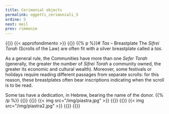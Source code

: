 ```yaml
---
title: Cerimonial objects
permalink: oggetti_cerimoniali_3
ordine: 5
next: meil
prev: rimmonim
---
```

{{<row class="approfondimento">}}
{{< approfondimento >}}
{{<column1>}}
{{% p %}}# *Tas* – Breastplate
The *Sifrei Torah* (Scrolls of the Law) are often fit with a silver breastplate called a *tas*.

As a general rule, the Communities have more than one *Sefer Torah* (generally, the greater the number of *Sifrei Torah* a community owned, the greater its
economic and cultural wealth). Moreover, some festivals or holidays require reading different passages from separate scrolls: for this reason, these
breastplates often bear inscriptions indicating when the scroll is to be read. 

Some tas have a dedication, in Hebrew, bearing the name of the donor.
{{% /p %}}
{{</column1>}}
{{<column>}}
{{< img src="/img/piastra.jpg" >}}
{{</column>}}
{{<column>}}
{{< img src="/img/piastra2.jpg" >}}
{{</column>}}
{{</row>}}